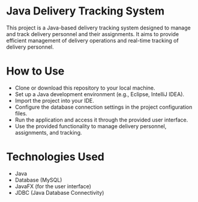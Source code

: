 # Java Delivery Tracking System
This project is a Java-based delivery tracking system designed to manage and track delivery personnel and their assignments. It aims to provide efficient management of delivery operations and real-time tracking of delivery personnel.

# How to Use
<ul> <li>Clone or download this repository to your local machine.<br/></li> <li>Set up a Java development environment (e.g., Eclipse, IntelliJ IDEA).<br/></li> <li>Import the project into your IDE.<br/></li> <li>Configure the database connection settings in the project configuration files.<br/></li> <li>Run the application and access it through the provided user interface.<br/></li> <li>Use the provided functionality to manage delivery personnel, assignments, and tracking.<br/> </li> </ul>

# Technologies Used
<ul> <li>Java<br/></li> <li>Database (MySQL)<br/></li> <li>JavaFX (for the user interface)<br/></li> <li>JDBC (Java Database Connectivity)<br/> </li> </ul>
